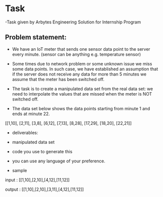 # Task

-Task given by Arbytes Engineering Solution for Internship Program

## Problem statement:

- We have an IoT meter that sends one sensor data point to the server every minute. (sensor can be anything e.g. temperature sensor)

- Some times due to network problem or some unknown issue we miss some data points. In such case, we have established an assumption that if the server does not receive any data for more than 5 minutes we assume that the meter has been switched off.
- The task is to create a manipulated data set from the real data set: we need to interpolate the values that are missed when the meter is NOT switched off.
- The data set below shows the data points starting from minute 1 and ends at minute 22.

[[1,10], [2,11], [3,8], [6,12], [7,13], [8,28], [17,29], [18,20], [22,21]]

- deliverables:

- manipulated data set

- code you use to generate this

- you can use any language of your preference.

- sample

input : [[1,10],[2,10],[4,12],[11,12]]

output : [[1,10],[2,10],[3,11],[4,12],[11,12]]

